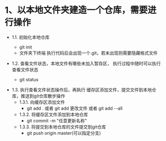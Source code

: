 # 1、以本地文件夹建造一个仓库，需要进行操作

* 1.1. 初始化本地仓库
  * git init
  * 文件夹下终端 执行代码后会出现一个.git，若未出现则需要隐藏格式文件


* 1.2. 查看文件状态，本地文件有哪些未加入暂存区， 执行过程中随时可以执行查看文件状态
  * git status

+ 1.3. 执行查看文件状态操作后，再执行 缓存区添加文件，提交文件到本地仓库，推送到git仓库散步操作
  + 1.3.1. 向缓存区添加文件
    + git add . 或者 git add 更改文件 或者 git add --all
  + 1.3.2. 将缓存区文件添加到本地仓库
    + git commit -m "任意更新名称"
  + 1.3.3. 将提交到本地仓库的文件提交到git仓库
    + git push origin master(可以指定分支)

